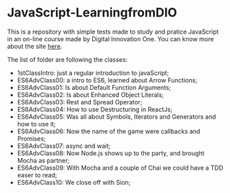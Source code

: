 # JavaScript-LearningfromDIO
This is a repository with simple tests made to study and pratice JavaScript in an on-line course made by Digital Innovation One.
You can know more about the site [here](https://web.digitalinnovation.one).

The list of folder are following the classes:
- 1stClassIntro: just a regular introduction to javaScript;
- ES6AdvClass00:  a intro to ES6, learned about Arrow Functions;
- ES6AdvClass01:  Is about Default Function Arguments;
- ES6AdvClass02:  Is about Enhanced Object Literals;
- ES6AdvClass03:  Rest and Spread Operator;
- ES6AdvClass04:  How to use Destructuring in ReactJs;
- ES6AdvClass05:  Was all about Symbols, Iterators and Generators and how to use it;
- ES6AdvClass06:  Now the name of the game were callbacks and Promises;
- ES6AdvClass07:  async and wait;
- ES6AdvClass08:  Now Node.js shows up to the party, and brought Mocha as partner;
- ES6AdvClass09:  With Mocha and a couple of Chai we could have a TDD easer to read; 
- ES6AdvClass10:  We close off with Sion;
